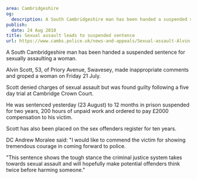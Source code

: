 ```yaml
area: Cambridgeshire
og:
  description: A South Cambridgeshire man has been handed a suspended sentence for sexually assaulting a woman.
publish:
  date: 24 Aug 2018
title: Sexual assault leads to suspended sentence
url: https://www.cambs.police.uk/news-and-appeals/Sexual-assault-Alvin-Scott
```

A South Cambridgeshire man has been handed a suspended sentence for sexually assaulting a woman.

 Alvin Scott, 53, of Priory Avenue, Swavesey, made inappropriate comments and groped a woman on Friday 21 July.

 Scott denied charges of sexual assault but was found guilty following a five day trial at Cambridge Crown Court.

 He was sentenced yesterday (23 August) to 12 months in prison suspended for two years, 200 hours of unpaid work and ordered to pay £2000 compensation to his victim.

 Scott has also been placed on the sex offenders register for ten years.

 DC Andrew Moralee said: "I would like to commend the victim for showing tremendous courage in coming forward to police.

 "This sentence shows the tough stance the criminal justice system takes towards sexual assault and will hopefully make potential offenders think twice before harming someone."
